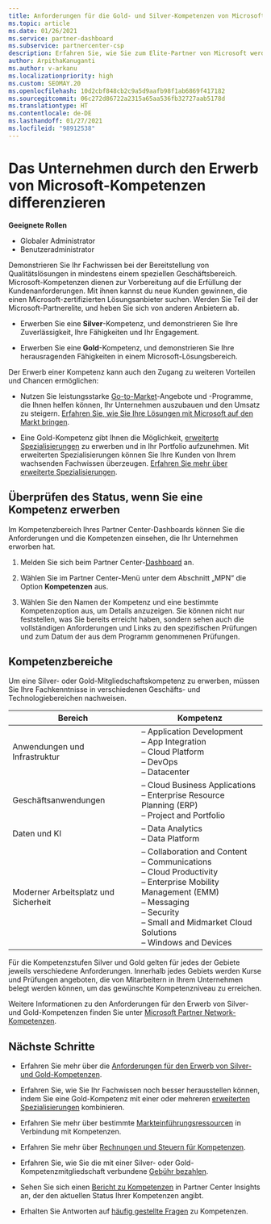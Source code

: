 ```yaml
---
title: Anforderungen für die Gold- und Silver-Kompetenzen von Microsoft
ms.topic: article
ms.date: 01/26/2021
ms.service: partner-dashboard
ms.subservice: partnercenter-csp
description: Erfahren Sie, wie Sie zum Elite-Partner von Microsoft werden und neue Kunden gewinnen können, indem Sie die Kompetenzanforderungen für die Gold- und Silver-Mitgliedschaftsstufen erfüllen.
author: ArpithaKanuganti
ms.author: v-arkanu
ms.localizationpriority: high
ms.custom: SEOMAY.20
ms.openlocfilehash: 10d2cbf848cb2c9a5d9aafb98f1ab6869f417182
ms.sourcegitcommit: 06c272d86722a2315a65aa536fb32727aab5178d
ms.translationtype: HT
ms.contentlocale: de-DE
ms.lasthandoff: 01/27/2021
ms.locfileid: "98912538"
---
```

# <a name="differentiate-your-business-by-attaining-microsoft-competencies"></a>Das Unternehmen durch den Erwerb von Microsoft-Kompetenzen differenzieren

**Geeignete Rollen**
- Globaler Administrator
- Benutzeradministrator

Demonstrieren Sie Ihr Fachwissen bei der Bereitstellung von Qualitätslösungen in mindestens einem speziellen Geschäftsbereich. Microsoft-Kompetenzen dienen zur Vorbereitung auf die Erfüllung der Kundenanforderungen. Mit ihnen kannst du neue Kunden gewinnen, die einen Microsoft-zertifizierten Lösungsanbieter suchen. Werden Sie Teil der Microsoft-Partnerelite, und heben Sie sich von anderen Anbietern ab.

- Erwerben Sie eine **Silver**-Kompetenz, und demonstrieren Sie Ihre Zuverlässigkeit, Ihre Fähigkeiten und Ihr Engagement.

- Erwerben Sie eine **Gold**-Kompetenz, und demonstrieren Sie Ihre herausragenden Fähigkeiten in einem Microsoft-Lösungsbereich.

Der Erwerb einer Kompetenz kann auch den Zugang zu weiteren Vorteilen und Chancen ermöglichen:

- Nutzen Sie leistungsstarke [Go-to-Market](mpn-learn-about-go-to-market-benefits.md)-Angebote und -Programme, die Ihnen helfen können, Ihr Unternehmen auszubauen und den Umsatz zu steigern. [Erfahren Sie, wie Sie Ihre Lösungen mit Microsoft auf den Markt bringen](https://partner.microsoft.com/solutions/go-to-market).

- Eine Gold-Kompetenz gibt Ihnen die Möglichkeit, [erweiterte Spezialisierungen](advanced-specializations.md) zu erwerben und in Ihr Portfolio aufzunehmen. Mit erweiterten Spezialisierungen können Sie Ihre Kunden von Ihrem wachsenden Fachwissen überzeugen. [Erfahren Sie mehr über erweiterte Spezialisierungen](https://partner.microsoft.com/membership/advanced-specialization).

## <a name="check-your-status-as-you-attain-a-competency"></a>Überprüfen des Status, wenn Sie eine Kompetenz erwerben

Im Kompetenzbereich Ihres Partner Center-Dashboards können Sie die Anforderungen und die Kompetenzen einsehen, die Ihr Unternehmen erworben hat.

1. Melden Sie sich beim Partner Center-[Dashboard](https://partner.microsoft.com/dashboard/home) an.

2. Wählen Sie im Partner Center-Menü unter dem Abschnitt „MPN“ die Option **Kompetenzen** aus.

3. Wählen Sie den Namen der Kompetenz und eine bestimmte Kompetenzoption aus, um Details anzuzeigen. Sie können nicht nur feststellen, was Sie bereits erreicht haben, sondern sehen auch die vollständigen Anforderungen und Links zu den spezifischen Prüfungen und zum Datum der aus dem Programm genommenen Prüfungen.

## <a name="competency-areas"></a>Kompetenzbereiche

Um eine Silver- oder Gold-Mitgliedschaftskompetenz zu erwerben, müssen Sie Ihre Fachkenntnisse in verschiedenen Geschäfts- und Technologiebereichen nachweisen.

|**Bereich**            |**Kompetenz**                    |
|--------------------|--------------------------------|
|Anwendungen und Infrastruktur| – Application Development<br/> – App Integration<br/> – Cloud Platform<br/> – DevOps<br/> – Datacenter |
|Geschäftsanwendungen | – Cloud Business Applications</br> – Enterprise Resource Planning (ERP)</br> – Project and Portfolio |
|Daten und KI| – Data Analytics<br/> – Data Platform |
|Moderner Arbeitsplatz und Sicherheit | – Collaboration and Content<br/> – Communications<br/> – Cloud Productivity<br/> – Enterprise Mobility Management (EMM)<br/> – Messaging<br/> – Security<br/> – Small and Midmarket Cloud Solutions<br/> – Windows and Devices |

Für die Kompetenzstufen Silver und Gold gelten für jedes der Gebiete jeweils verschiedene Anforderungen. Innerhalb jedes Gebiets werden Kurse und Prüfungen angeboten, die von Mitarbeitern in Ihrem Unternehmen belegt werden können, um das gewünschte Kompetenzniveau zu erreichen. 

Weitere Informationen zu den Anforderungen für den Erwerb von Silver- und Gold-Kompetenzen finden Sie unter [Microsoft Partner Network-Kompetenzen](https://partner.microsoft.com/membership/competencies).

## <a name="next-steps"></a>Nächste Schritte

- Erfahren Sie mehr über die [Anforderungen für den Erwerb von Silver- und Gold-Kompetenzen](https://partner.microsoft.com/membership/competencies).

- Erfahren Sie, wie Sie Ihr Fachwissen noch besser herausstellen können, indem Sie eine Gold-Kompetenz mit einer oder mehreren [erweiterten Spezialisierungen](advanced-specializations.md) kombinieren.

- Erfahren Sie mehr über bestimmte [Markteinführungsressourcen](mpn-learn-about-go-to-market-benefits.md) in Verbindung mit Kompetenzen.

- Erfahren Sie mehr über [Rechnungen und Steuern für Kompetenzen](mpn-view-print-maps-invoice.md).

- Erfahren Sie, wie Sie die mit einer Silver- oder Gold-Kompetenzmitgliedschaft verbundene [Gebühr bezahlen](mpn-pay-fee-silver-gold-competency.md).

- Sehen Sie sich einen [Bericht zu Kompetenzen](pci-competencies-report.md) in Partner Center Insights an, der den aktuellen Status Ihrer Kompetenzen angibt.

- Erhalten Sie Antworten auf [häufig gestellte Fragen](competencies-faq.md) zu Kompetenzen.
